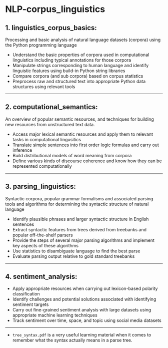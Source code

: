 # NLP-corpus_linguistics
## 1. linguistics_corpus_basics: 
Processing and basic analysis of natural language datasets (corpora) using the Python programming language
   - Understand the basic properties of corpora used in computational linguistics including typical annotations for those corpora
   - Manipulate strings corresponding to human language and identify linguistic features using build-in Python string libraries
   - Compare corpora (and sub corpora) based on corpus statistics
   - Preprocess raw and structured text into appropriate Python data structures using relevant tools
---

## 2. computational_semantics: 
An overview of popular semantic resources, and techniques for building new resources from unstructured text data. 
   - Access major lexical semantic resources and apply them to relevant tasks in computational lingusitics
   - Translate simple sentences into first order logic formulas and carry out inference
   - Build distributional models of word meaning from corpora
   - Define various kinds of discourse coherence and know how they can be represented computationally

----

## 3. parsing_linguistics:
Syntactic corpora, popular grammar formalisms and associated parsing tools and algorithms for determining the syntactic structure of natural language

   - Identify plausible phrases and larger syntactic structure in English sentences
   - Extract syntactic features from trees derived from treebanks and popular off-the-shelf parsers
   - Provide the steps of several major parsing algorithms and implement key aspects of these algorithms
   - Use statistics to disambiguate language to find the best parse
   - Evaluate parsing output relative to gold standard treebanks

---

## 4. sentiment_analysis:

   - Apply appropriate resources when carrying out lexicon-based polarity classification
   - Identify challenges and potential solutions associated with identifying sentiment targets
   - Carry out fine-grained sentiment analysis with large datasets using appropriate machine learning techniques
   - Track sentiment over time, space, and topic using social media datasets


----
* `tree_syntax.pdf` is a very useful learning material when it comes to remember what the syntax actually means in a parse tree.
